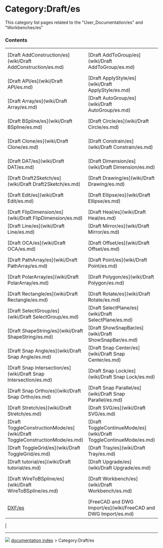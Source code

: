 # Category:Draft/es
This category list pages related to the \"User_Documentation/es\" and \"Workbenches/es\"

### Contents

|     |     |     |
| --- | --- | --- |
| [Draft AddConstruction/es](wiki/Draft AddConstruction/es.md) | [Draft AddToGroup/es](wiki/Draft AddToGroup/es.md) | [Draft AnnotationStyleEditor/es](wiki/Draft AnnotationStyleEditor/es.md) |
| [Draft API/es](wiki/Draft API/es.md) | [Draft ApplyStyle/es](wiki/Draft ApplyStyle/es.md) | [Draft Arc/es](wiki/Draft Arc/es.md) |
| [Draft Array/es](wiki/Draft Array/es.md) | [Draft AutoGroup/es](wiki/Draft AutoGroup/es.md) | [Draft BezCurve/es](wiki/Draft BezCurve/es.md) |
| [Draft BSpline/es](wiki/Draft BSpline/es.md) | [Draft Circle/es](wiki/Draft Circle/es.md) | [Draft CircularArray/es](wiki/Draft CircularArray/es.md) |
| [Draft Clone/es](wiki/Draft Clone/es.md) | [Draft Constrain/es](wiki/Draft Constrain/es.md) | [Draft CubicBezCurve/es](wiki/Draft CubicBezCurve/es.md) |
| [Draft DAT/es](wiki/Draft DAT/es.md) | [Draft Dimension/es](wiki/Draft Dimension/es.md) | [Draft Downgrade/es](wiki/Draft Downgrade/es.md) |
| [Draft Draft2Sketch/es](wiki/Draft Draft2Sketch/es.md) | [Draft Drawing/es](wiki/Draft Drawing/es.md) | [Draft DXF/es](wiki/Draft DXF/es.md) |
| [Draft Edit/es](wiki/Draft Edit/es.md) | [Draft Ellipse/es](wiki/Draft Ellipse/es.md) | [Draft Facebinder/es](wiki/Draft Facebinder/es.md) |
| [Draft FlipDimension/es](wiki/Draft FlipDimension/es.md) | [Draft Heal/es](wiki/Draft Heal/es.md) | [Draft Label/es](wiki/Draft Label/es.md) |
| [Draft Line/es](wiki/Draft Line/es.md) | [Draft Mirror/es](wiki/Draft Mirror/es.md) | [Draft Move/es](wiki/Draft Move/es.md) |
| [Draft OCA/es](wiki/Draft OCA/es.md) | [Draft Offset/es](wiki/Draft Offset/es.md) | [Draft OrthoArray/es](wiki/Draft OrthoArray/es.md) |
| [Draft PathArray/es](wiki/Draft PathArray/es.md) | [Draft Point/es](wiki/Draft Point/es.md) | [Draft PointArray/es](wiki/Draft PointArray/es.md) |
| [Draft PolarArray/es](wiki/Draft PolarArray/es.md) | [Draft Polygon/es](wiki/Draft Polygon/es.md) | [Draft Preferences/es](wiki/Draft Preferences/es.md) |
| [Draft Rectangle/es](wiki/Draft Rectangle/es.md) | [Draft Rotate/es](wiki/Draft Rotate/es.md) | [Draft Scale/es](wiki/Draft Scale/es.md) |
| [Draft SelectGroup/es](wiki/Draft SelectGroup/es.md) | [Draft SelectPlane/es](wiki/Draft SelectPlane/es.md) | [Draft Shape2DView/es](wiki/Draft Shape2DView/es.md) |
| [Draft ShapeString/es](wiki/Draft ShapeString/es.md) | [Draft ShowSnapBar/es](wiki/Draft ShowSnapBar/es.md) | [Draft Slope/es](wiki/Draft Slope/es.md) |
| [Draft Snap Angle/es](wiki/Draft Snap Angle/es.md) | [Draft Snap Center/es](wiki/Draft Snap Center/es.md) | [Draft Snap Extension/es](wiki/Draft Snap Extension/es.md) |
| [Draft Snap Intersection/es](wiki/Draft Snap Intersection/es.md) | [Draft Snap Lock/es](wiki/Draft Snap Lock/es.md) | [Draft Snap Midpoint/es](wiki/Draft Snap Midpoint/es.md) |
| [Draft Snap Ortho/es](wiki/Draft Snap Ortho/es.md) | [Draft Snap Parallel/es](wiki/Draft Snap Parallel/es.md) | [Draft Snap/es](wiki/Draft Snap/es.md) |
| [Draft Stretch/es](wiki/Draft Stretch/es.md) | [Draft SVG/es](wiki/Draft SVG/es.md) | [Draft Text/es](wiki/Draft Text/es.md) |
| [Draft ToggleConstructionMode/es](wiki/Draft ToggleConstructionMode/es.md) | [Draft ToggleContinueMode/es](wiki/Draft ToggleContinueMode/es.md) | [Draft ToggleDisplayMode/es](wiki/Draft ToggleDisplayMode/es.md) |
| [Draft ToggleGrid/es](wiki/Draft ToggleGrid/es.md) | [Draft Tray/es](wiki/Draft Tray/es.md) | [Draft Trimex/es](wiki/Draft Trimex/es.md) |
| [Draft tutorial/es](wiki/Draft tutorial/es.md) | [Draft Upgrade/es](wiki/Draft Upgrade/es.md) | [Draft Wire/es](wiki/Draft Wire/es.md) |
| [Draft WireToBSpline/es](wiki/Draft WireToBSpline/es.md) | [Draft Workbench/es](wiki/Draft Workbench/es.md) | [Draft WorkingPlaneProxy/es](wiki/Draft WorkingPlaneProxy/es.md) |
| [DXF/es](wiki/DXF/es.md) | [FreeCAD and DWG Import/es](wiki/FreeCAD and DWG Import/es.md) | [SVG/es](wiki/SVG/es.md) |
|



---
![](images/Right_arrow.png) [documentation index](../README.md) > Category:Draft/es
